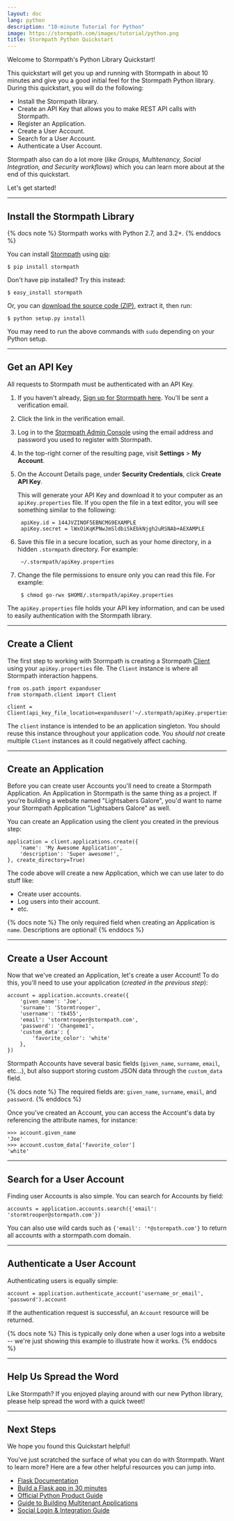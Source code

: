 ```yaml
---
layout: doc
lang: python
description: "10-minute Tutorial for Python"
image: https://stormpath.com/images/tutorial/python.png
title: Stormpath Python Quickstart
---
```


Welcome to Stormpath's Python Library Quickstart!

This quickstart will get you up and running with Stormpath in about 10 minutes
and give you a good initial feel for the Stormpath Python library.  During this
quickstart, you will do the following:

 * Install the Stormpath library.
 * Create an API Key that allows you to make REST API calls with Stormpath.
 * Register an Application.
 * Create a User Account.
 * Search for a User Account.
 * Authenticate a User Account.

Stormpath also can do a lot more (*like Groups, Multitenancy, Social
Integration, and Security workflows*) which you can learn more about at the end
of this quickstart.

Let's get started!

***


## Install the Stormpath Library

{% docs note %}
Stormpath works with Python 2.7, and 3.2+.
{% enddocs %}

You can install [Stormpath](https://github.com/stormpath/stormpath-sdk-python) using [pip](http://pip.readthedocs.org/en/latest/):

    $ pip install stormpath

Don't have pip installed?  Try this instead:

    $ easy_install stormpath

Or, you can
[download the source code (ZIP)](https://github.com/stormpath/stormpath-sdk-python/zipball/master),
extract it, then run:

    $ python setup.py install

You may need to run the above commands with `sudo` depending on your Python
setup.


***


## Get an API Key

All requests to Stormpath must be authenticated with an API Key.

1. If you haven't already,
   [Sign up for Stormpath here](https://api.stormpath.com/register).  You'll
   be sent a verification email.

2. Click the link in the verification email.

3. Log in to the [Stormpath Admin Console](https://api.stormpath.com) using
   the email address and password you used to register with Stormpath.

4. In the top-right corner of the resulting page, visit **Settings** >
   **My Account**.

5. On the Account Details page, under **Security Credentials**, click
   **Create API Key**.

   This will generate your API Key and download it to your computer as an
   `apiKey.properties` file.  If you open the file in a text editor, you will
   see something similar to the following:

        apiKey.id = 144JVZINOF5EBNCMG9EXAMPLE
        apiKey.secret = lWxOiKqKPNwJmSldbiSkEbkNjgh2uRSNAb+AEXAMPLE

6. Save this file in a secure location, such as your home directory, in a
   hidden `.stormpath` directory. For example:

        ~/.stormpath/apiKey.properties

5. Change the file permissions to ensure only you can read this file.  For
   example:

        $ chmod go-rwx $HOME/.stormpath/apiKey.properties

The `apiKey.properties` file holds your API key information, and can be used to
easily authentication with the Stormpath library.

***


## Create a Client

The first step to working with Stormpath is creating a Stormpath
[Client](/python/product-guide#Client) using your `apiKey.properties` file.
The `Client` instance is where all Stormpath interaction happens.

    from os.path import expanduser
    from stormpath.client import Client

    client = Client(api_key_file_location=expanduser('~/.stormpath/apiKey.properties'))

The `client` instance is intended to be an application singleton.  You should
reuse this instance throughout your application code.  You *should not*
create multiple `Client` instances as it could negatively affect caching.


***


## Create an Application

Before you can create user Accounts you'll need to create a Stormpath
Application.  An Application in Stormpath is the same thing as a project.  If
you're building a website named "Lightsabers Galore", you'd want to name your
Stormpath Application "Lightsabers Galore" as well.

You can create an Application using the client you created in the previous step:

    application = client.applications.create({
        'name': 'My Awesome Application',
        'description': 'Super awesome!',
    }, create_directory=True)

The code above will create a new Application, which we can use later to do stuff
like:

- Create user accounts.
- Log users into their account.
- etc.

{% docs note %}
The only required field when creating an Application is `name`.  Descriptions
are optional!
{% enddocs %}


***


## Create a User Account

Now that we've created an Application, let's create a user Account!  To do
this, you'll need to use your application (*created in the previous step*):

    account = application.accounts.create({
        'given_name': 'Joe',
        'surname': 'Stormtrooper',
        'username': 'tk455',
        'email': 'stormtrooper@stormpath.com',
        'password': 'Changeme1',
        'custom_data': {
            'favorite_color': 'white'
        },
    })

Stormpath Accounts have several basic fields (`given_name`, `surname`, `email`,
etc...), but also support storing custom JSON data through the `custom_data`
field.

{% docs note %}
The required fields are: `given_name`, `surname`, `email`, and `password`.
{% enddocs %}

Once you've created an Account, you can access the Account's data by referencing
the attribute names, for instance:

    >>> account.given_name
    'Joe'
    >>> account.custom_data['favorite_color']
    'white'


***


## Search for a User Account

Finding user Accounts is also simple.  You can search for Accounts by field:

    accounts = application.accounts.search({'email': 'stormtrooper@stormpath.com'})

You can also use wild cards such as `{'email': '*@stormpath.com'}` to return
all accounts with a stormpath.com domain.


***


## Authenticate a User Account

Authenticating users is equally simple:

    account = application.authenticate_account('username_or_email', 'password').account

If the authentication request is successful, an `Account` resource will be
returned.

{% docs note %}
This is typically only done when a user logs into a website -- we're just
showing this example to illustrate how it works.
{% enddocs %}


***


## Help Us Spread the Word

Like Stormpath?  If you enjoyed playing around with our new Python library,
please help spread the word with a quick tweet!

<!-- AddThis Button BEGIN -->
<div class="addthis_toolbox addthis_default_style addthis_32x32_style" addthis:title="Just checked out @goStormpath for a new Python app. It's awesome!" addthis:url="https://stormpath.com">
  <a class="addthis_button_twitter" addthis:title="Just checked out @goStormpath for a new Python app. It's awesome!"></a>
  <a class="addthis_button_preferred_2"></a>
  <a class="addthis_button_preferred_3"></a>
  <a class="addthis_button_preferred_4"></a>
  <a class="addthis_button_compact"></a>
</div>
<script type="text/javascript">var addthis_config = {"data_track_addressbar":true};</script>
<script type="text/javascript" src="//s7.addthis.com/js/300/addthis_widget.js#pubid=ra-4f5ed709512978e9"></script>
<!-- AddThis Button END -->
<p>

***


## Next Steps

We hope you found this Quickstart helpful!

You've just scratched the surface of what you can do with Stormpath.  Want to
learn more?  Here are a few other helpful resources you can jump into.

* [Flask Documentation](http://flask-stormpath.readthedocs.org/en/latest/)
* [Build a Flask app in 30 minutes](https://stormpath.com/blog/build-a-flask-app-in-30-minutes/)
* [Official Python Product Guide](http://docs.stormpath.com/python/product-guide)
* [Guide to Building Multitenant Applications](http://docs.stormpath.com/guides/multi-tenant/)
* [Social Login & Integration Guide](http://docs.stormpath.com/guides/social-integrations/)
